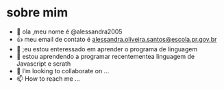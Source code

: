 # sobre mim


- 👋 ola ,meu nome é @alessandra2005
- :+1: meu email de contato é alessandra.oliveira.santos@escola.pr.gov.br
- 👀 ;eu estou enteressado em aprender o programa de linguagem
- 🌱 estou aprendendo a programar recentementea linguagem de Javascript e scrath
- 💞️ I’m looking to collaborate on ...
- 📫 How to reach me ...

